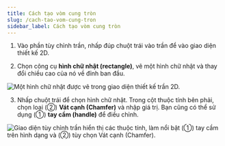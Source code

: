 ```yaml
---
title: Cách tạo vòm cung tròn
slug: /cach-tao-vom-cung-tron
sidebar_label: Cách tạo vòm cung tròn
---
```


1. Vào phần tùy chỉnh trần, nhấp đúp chuột trái vào trần để vào giao diện thiết kế 2D.

2. Chọn công cụ **hình chữ nhật (rectangle)**, vẽ một hình chữ nhật và thay đổi chiều cao của nó về đỉnh ban đầu.

![Một hình chữ nhật được vẽ trong giao diện thiết kế trần 2D.](https://storage.googleapis.com/jegavn_kb/images/02f017de-ddb5-458d-8cbd-8361e3907042.png)

3. Nhấp chuột trái để chọn hình chữ nhật. Trong cột thuộc tính bên phải, chọn loại (②) **Vát cạnh (Chamfer)** và nhập giá trị. Bạn cũng có thể sử dụng (①) **tay cầm (handle)** để điều chỉnh.

![Giao diện tùy chỉnh trần hiển thị các thuộc tính, làm nổi bật (①) tay cầm trên hình dạng và (②) tùy chọn Vát cạnh (Chamfer).](https://storage.googleapis.com/jegavn_kb/images/a0533c66-ae28-4dca-9d54-55da354fde98.png)
